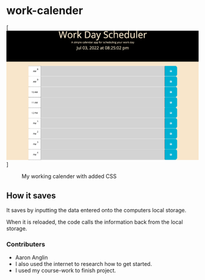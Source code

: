 # work-calender

[![My working Calender](/image/Screen%20Shot%202022-07-03%20at%208.25.02%20PM.png)]
<figure>
<figcaption>My working calender with added CSS</figcaption>
</figure>
<h2>How it saves</h2>
<p>It saves by inputting the data entered onto the computers local storage.<br>
<p> When it is reloaded, the code calls the information back from the local storage.</p>
<h3>Contributers</h3>
<ul>
<li>Aaron Anglin</li>
<li>I also used the internet to research how to get started.</li>
<li>I used my course-work to finish project.</li> 